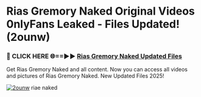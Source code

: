 # Rias Gremory Naked Original Videos 0nlyFans Leaked - Files Updated! (2ounw)

<h3>🔴 CLICK HERE 🌐==►► <a href="https://tinyurl.com/up5wt9bj" rel="nofollow">Rias Gremory Naked Updated Files</a></h3>

Get Rias Gremory Naked and all content. Now you can access all videos and pictures of Rias Gremory Naked. New Updated Files 2025!

[![2ounw](https://i.imgur.com/ABiUzMV.gif)](https://tinyurl.com/up5wt9bj)
riae naked